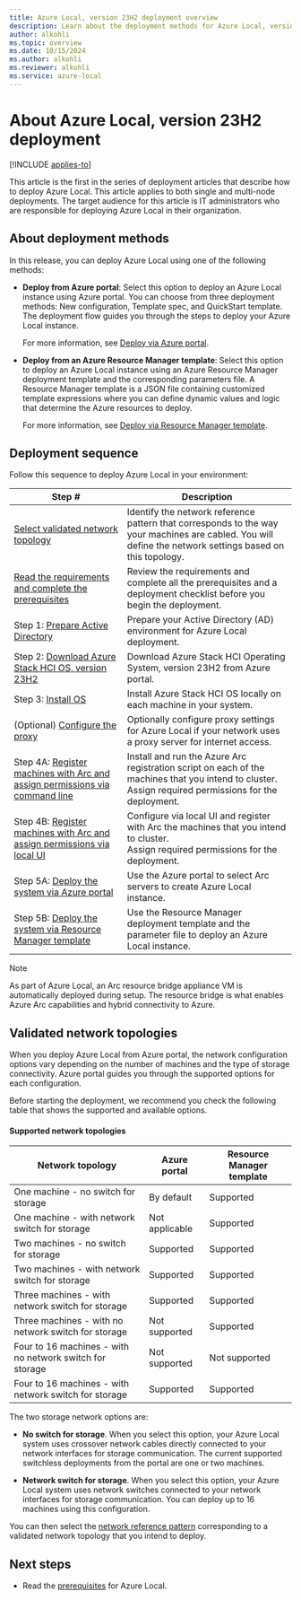 ```yaml
---
title: Azure Local, version 23H2 deployment overview 
description: Learn about the deployment methods for Azure Local, version 23H2.
author: alkohli
ms.topic: overview
ms.date: 10/15/2024
ms.author: alkohli
ms.reviewer: alkohli
ms.service: azure-local
---
```


# About Azure Local, version 23H2 deployment

[!INCLUDE [applies-to](../includes/hci-applies-to-23h2.md)]

This article is the first in the series of deployment articles that describe how to deploy Azure Local. This article applies to both single and multi-node deployments. The target audience for this article is IT administrators who are responsible for deploying Azure Local in their organization.

## About deployment methods

In this release, you can deploy Azure Local using one of the following methods:

- **Deploy from Azure portal**: Select this option to deploy an Azure Local instance using Azure portal. You can choose from three deployment methods: New configuration, Template spec, and QuickStart template. The deployment flow guides you through the steps to deploy your Azure Local instance.

    For more information, see [Deploy via Azure portal](deploy-via-portal.md).

- **Deploy from an Azure Resource Manager template**: Select this option to deploy an Azure Local instance using an Azure Resource Manager deployment template and the corresponding parameters file. A Resource Manager template is a JSON file containing customized template expressions where you can define dynamic values and logic that determine the Azure resources to deploy.

    For more information, see [Deploy via Resource Manager template](deployment-azure-resource-manager-template.md).

## Deployment sequence

Follow this sequence to deploy Azure Local in your environment:

| Step # | Description |
|--|--|
| [Select validated network topology](#validated-network-topologies) | Identify the network reference pattern that corresponds to the way your machines are cabled. You will define the network settings based on this topology. |
| [Read the requirements and complete the prerequisites](./deployment-prerequisites.md) | Review the requirements and complete all the prerequisites and a deployment checklist before you begin the deployment. |
| Step 1: [Prepare Active Directory](./deployment-prep-active-directory.md) | Prepare your Active Directory (AD) environment for Azure Local deployment. |
| Step 2: [Download Azure Stack HCI OS, version 23H2](./download-23h2-software.md) | Download Azure Stack HCI Operating System, version 23H2 from Azure portal. |
| Step 3: [Install OS](./deployment-install-os.md) | Install Azure Stack HCI OS locally on each machine in your system. |
| (Optional) [Configure the proxy](../manage/configure-proxy-settings.md) | Optionally configure proxy settings for Azure Local if your network uses a proxy server for internet access. |
| Step 4A: [Register machines with Arc and assign permissions via command line](./deployment-arc-register-server-permissions.md) | Install and run the Azure Arc registration script on each of the machines that you intend to cluster.<br> Assign required permissions for the deployment. |
| Step 4B: [Register machines with Arc and assign permissions via local UI](./deployment-arc-register-server-permissions.md) | Configure via local UI and register with Arc the machines that you intend to cluster.<br> Assign required permissions for the deployment. |
| Step 5A: [Deploy the system via Azure portal](./deploy-via-portal.md) | Use the Azure portal to select Arc servers to create Azure Local instance. |
| Step 5B: [Deploy the system via Resource Manager template](deployment-azure-resource-manager-template.md) | Use the Resource Manager deployment template and the parameter file to deploy an Azure Local instance. |

> [!NOTE]
> As part of Azure Local, an Arc resource bridge appliance VM is automatically deployed during setup. The resource bridge is what enables Azure Arc capabilities and hybrid connectivity to Azure.  

## Validated network topologies

When you deploy Azure Local from Azure portal, the network configuration options vary depending on the number of machines and the type of storage connectivity. Azure portal guides you through the supported options for each configuration.

Before starting the deployment, we recommend you check the following table that shows the supported and available options.

#### Supported network topologies

|Network topology|Azure portal|Resource Manager template|
|---|---|---|
|One machine - no switch for storage|By default|Supported|
|One machine - with network switch for storage|Not applicable|Supported|
|Two machines - no switch for storage|Supported|Supported|
|Two machines - with network switch for storage|Supported|Supported|
|Three machines - with network switch for storage|Supported|Supported|
|Three machines - with no network switch for storage|Not supported|Supported|
|Four to 16 machines - with no network switch for storage|Not supported|Not supported|
|Four to 16 machines - with network switch for storage|Supported|Supported|

The two storage network options are:

- **No switch for storage**. When you select this option, your Azure Local system uses crossover network cables directly connected to your network interfaces for storage communication. The current supported switchless deployments from the portal are one or two machines.

- **Network switch for storage**. When you select this option, your Azure Local system uses network switches connected to your network interfaces for storage communication. You can deploy up to 16 machines using this configuration.

You can then select the [network reference pattern](../plan/choose-network-pattern.md) corresponding to a validated network topology that you intend to deploy.

## Next steps

- Read the [prerequisites](./deployment-prerequisites.md) for Azure Local.
